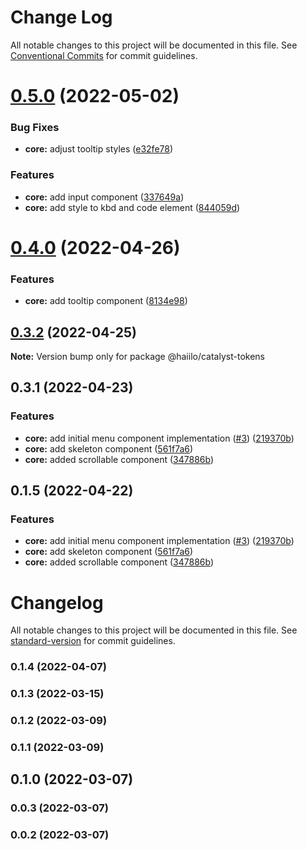 # Change Log

All notable changes to this project will be documented in this file.
See [Conventional Commits](https://conventionalcommits.org) for commit guidelines.

# [0.5.0](https://github.com/haiilo/catalyst/compare/v0.4.0...v0.5.0) (2022-05-02)


### Bug Fixes

* **core:** adjust tooltip styles ([e32fe78](https://github.com/haiilo/catalyst/commit/e32fe787483ba0b9173864cd42c05b994f2593c5))


### Features

* **core:** add input component ([337649a](https://github.com/haiilo/catalyst/commit/337649a44001f908110372c3341963bbbd0167f9))
* **core:** add style to kbd and code element ([844059d](https://github.com/haiilo/catalyst/commit/844059d8b4e89a4c7bf76f2b125515f24f2e8383))





# [0.4.0](https://github.com/haiilo/catalyst/compare/v0.3.2...v0.4.0) (2022-04-26)


### Features

* **core:** add tooltip component ([8134e98](https://github.com/haiilo/catalyst/commit/8134e98cde4f7b9e746c2179ffafdbfe8eff4128))





## [0.3.2](https://github.com/haiilo/catalyst/compare/v0.3.1...v0.3.2) (2022-04-25)

**Note:** Version bump only for package @haiilo/catalyst-tokens





## 0.3.1 (2022-04-23)


### Features

* **core:** add initial menu component implementation ([#3](https://github.com/haiilo/catalyst/issues/3)) ([219370b](https://github.com/haiilo/catalyst/commit/219370bf5957585c23aab2b728dff0812da2c3a6))
* **core:** add skeleton component ([561f7a6](https://github.com/haiilo/catalyst/commit/561f7a627770aaef6daadca0acc5c0c858261320))
* **core:** added scrollable component ([347886b](https://github.com/haiilo/catalyst/commit/347886b2782801e445da7afc2f768aa531862084))





## 0.1.5 (2022-04-22)


### Features

* **core:** add initial menu component implementation ([#3](https://github.com/haiilo/catalyst/issues/3)) ([219370b](https://github.com/haiilo/catalyst/commit/219370bf5957585c23aab2b728dff0812da2c3a6))
* **core:** add skeleton component ([561f7a6](https://github.com/haiilo/catalyst/commit/561f7a627770aaef6daadca0acc5c0c858261320))
* **core:** added scrollable component ([347886b](https://github.com/haiilo/catalyst/commit/347886b2782801e445da7afc2f768aa531862084))





# Changelog

All notable changes to this project will be documented in this file. See [standard-version](https://github.com/conventional-changelog/standard-version) for commit guidelines.

### 0.1.4 (2022-04-07)

### 0.1.3 (2022-03-15)

### 0.1.2 (2022-03-09)

### 0.1.1 (2022-03-09)

## 0.1.0 (2022-03-07)

### 0.0.3 (2022-03-07)

### 0.0.2 (2022-03-07)
